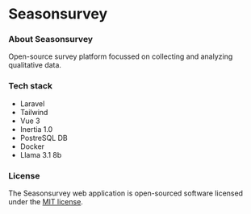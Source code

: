 
# Seasonsurvey

### About Seasonsurvey

Open-source survey platform focussed on collecting and analyzing qualitative data.

### Tech stack

- Laravel
- Tailwind
- Vue 3
- Inertia 1.0
- PostreSQL DB
- Docker
- Llama 3.1 8b

### License

The Seasonsurvey web application is open-sourced software licensed under the [MIT license](https://opensource.org/licenses/MIT).
